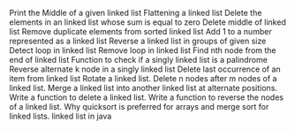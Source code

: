 Print the Middle of a given linked list
Flattening a linked list
Delete the elements in an linked list whose sum is equal to zero
Delete middle of linked list
Remove duplicate elements from sorted linked list
Add 1 to a number represented as a linked list
Reverse a linked list in groups of given size
Detect loop in linked list
Remove loop in linked list
Find nth node from the end of linked list
Function to check if a singly linked list is a palindrome
Reverse alternate k node in a singly linked list
Delete last occurrence of an item from linked list
Rotate a linked list.
Delete n nodes after m nodes of a linked list.
Merge a linked list into another linked list at alternate positions.
Write a function to delete a linked list.
Write a function to reverse the nodes of a linked list.
Why quicksort is preferred for arrays and merge sort for linked lists.
linked list in java
